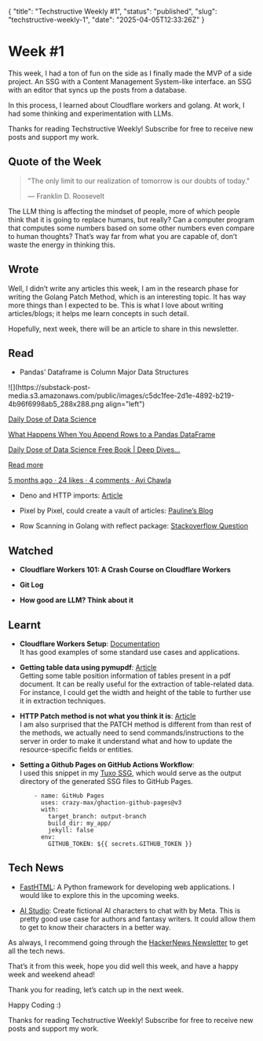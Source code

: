 {
  "title": "Techstructive Weekly #1",
  "status": "published",
  "slug": "techstructive-weekly-1",
  "date": "2025-04-05T12:33:26Z"
}

<h1>Week #1</h1>
<p>This week, I had a ton of fun on the side as I finally made the MVP of a side project. An SSG with a Content Management System-like interface. an SSG with an editor that syncs up the posts from a database.</p>
<p>In this process, I learned about Cloudflare workers and golang. At work, I had some thinking and experimentation with LLMs.</p>
<p>Thanks for reading Techstructive Weekly! Subscribe for free to receive new posts and support my work.</p>
<h2>Quote of the Week</h2>
<blockquote>
<p>&quot;The only limit to our realization of tomorrow is our doubts of today.&quot;</p>
<p>— Franklin D. Roosevelt</p>
</blockquote>
<p>The LLM thing is affecting the mindset of people, more of which people think that it is going to replace humans, but really? Can a computer program that computes some numbers based on some other numbers even compare to human thoughts? That’s way far from what you are capable of, don’t waste the energy in thinking this.</p>
<h2>Wrote</h2>
<p>Well, I didn’t write any articles this week, I am in the research phase for writing the Golang Patch Method, which is an interesting topic. It has way more things than I expected to be. This is what I love about writing articles/blogs; it helps me learn concepts in such detail.</p>
<p>Hopefully, next week, there will be an article to share in this newsletter.</p>
<h2>Read</h2>
<ul>
<li>Pandas’ Dataframe is Column Major Data Structures</li>
</ul>
<p>![](https://substack-post-media.s3.amazonaws.com/public/images/c5dc1fee-2d1e-4892-b219-4b96f6998ab5_288x288.png align=&quot;left&quot;)</p>
<p><a href="https://blog.dailydoseofds.com/p/what-happens-when-you-append-rows?utm_source=substack&amp;utm_campaign=post_embed&amp;utm_medium=web">Daily Dose of Data Science</a></p>
<p><a href="https://blog.dailydoseofds.com/p/what-happens-when-you-append-rows?utm_source=substack&amp;utm_campaign=post_embed&amp;utm_medium=web">What Happens When You Append Rows to a Pandas DataFrame</a></p>
<p><a href="https://blog.dailydoseofds.com/p/what-happens-when-you-append-rows?utm_source=substack&amp;utm_campaign=post_embed&amp;utm_medium=web">Daily Dose of Data Science Free Book | Deep Dives…</a></p>
<p><a href="https://blog.dailydoseofds.com/p/what-happens-when-you-append-rows?utm_source=substack&amp;utm_campaign=post_embed&amp;utm_medium=web">Read more</a></p>
<p><a href="https://blog.dailydoseofds.com/p/what-happens-when-you-append-rows?utm_source=substack&amp;utm_campaign=post_embed&amp;utm_medium=web">5 months ago · 24 likes · 4 comments · Avi Chawla</a></p>
<ul>
<li>
<p>Deno and HTTP imports: <a href="https://deno.com/blog/http-imports">Article</a></p>
</li>
<li>
<p>Pixel by Pixel, could create a vault of articles: <a href="https://www.pawlean.com/vault">Pauline’s Blog</a></p>
</li>
<li>
<p>Row Scanning in Golang with reflect package: <a href="https://stackoverflow.com/questions/56525471/how-to-use-rows-scan-of-gos-database-sql">Stackoverflow Question</a></p>
</li>
</ul>
<h2>Watched</h2>
<ul>
<li>
<p><strong>Cloudflare Workers 101: A Crash Course on Cloudflare Workers</strong></p>
</li>
<li>
<p><strong>Git Log</strong></p>
</li>
<li>
<p><strong>How good are LLM? Think about it</strong></p>
</li>
</ul>
<h2>Learnt</h2>
<ul>
<li>
<p><strong>Cloudflare Workers Setup</strong>: <a href="https://developers.cloudflare.com/workers/examples/">Documentation</a><br>
It has good examples of some standard use cases and applications.</p>
</li>
<li>
<p><strong>Getting table data using pymupdf</strong>: <a href="https://artifex.com/blog/table-recognition-extraction-from-pdfs-pymupdf-python">Article</a><br>
Getting some table position information of tables present in a pdf document. It can be really useful for the extraction of table-related data. For instance, I could get the width and height of the table to further use it in extraction techniques.</p>
</li>
<li>
<p><strong>HTTP Patch method is not what you think it is</strong>: <a href="https://imantumorang.com/posts/http-patch-method-ive-thought-the-wrong-way/">Article</a><br>
I am also surprised that the PATCH method is different from than rest of the methods, we actually need to send commands/instructions to the server in order to make it understand what and how to update the resource-specific fields or entities.</p>
</li>
<li>
<p><strong>Setting a Github Pages on GitHub Actions Workflow</strong>:<br>
I used this snippet in my <a href="https://github.com/Mr-Destructive/tuxo/blob/main/.github/workflows/cronjob.yml">Tuxo SSG</a>, which would serve as the output directory of the generated SSG files to GitHub Pages.</p>
<pre><code class="language-go">    - name: GitHub Pages
      uses: crazy-max/ghaction-github-pages@v3
      with:
        target_branch: output-branch
        build_dir: my_app/
        jekyll: false
      env:
        GITHUB_TOKEN: ${{ secrets.GITHUB_TOKEN }}
</code></pre>
</li>
</ul>
<h2>Tech News</h2>
<ul>
<li>
<p><a href="https://fastht.ml/">FastHTML</a>: A Python framework for developing web applications. I would like to explore this in the upcoming weeks.</p>
</li>
<li>
<p><a href="https://ai.meta.com/ai-studio/">AI Studio</a>: Create fictional AI characters to chat with by Meta. This is pretty good use case for authors and fantasy writers. It could allow them to get to know their characters in a better way.</p>
</li>
</ul>
<p>As always, I recommend going through the <a href="https://mailchi.mp/hackernewsletter/710">HackerNews Newsletter</a> to get all the tech news.</p>
<p>That’s it from this week, hope you did well this week, and have a happy week and weekend ahead!</p>
<p>Thank you for reading, let’s catch up in the next week.</p>
<p>Happy Coding :)</p>
<p>Thanks for reading Techstructive Weekly! Subscribe for free to receive new posts and support my work.</p>
